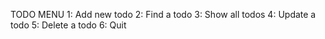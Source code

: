 TODO MENU
1: Add new todo
2: Find a todo
3: Show all todos
4: Update a todo
5: Delete a todo
6: Quit
